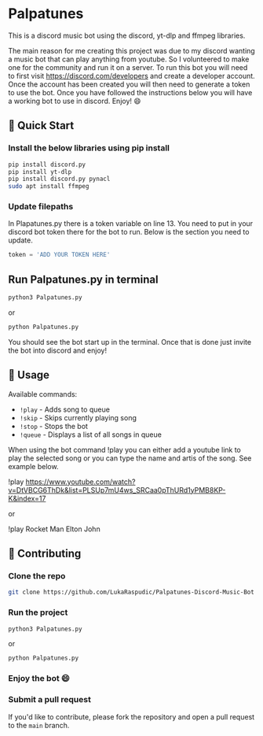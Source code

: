 # Palpatunes

This is a discord music bot using the discord, yt-dlp and ffmpeg libraries.

The main reason for me creating this project was due to my discord wanting a music bot that can play anything from youtube. So I volunteered to make one for the community and run it on a server. To run this bot you will need to first visit https://discord.com/developers and create a developer account. Once the account has been created you will then need to generate a token to use the bot. Once you have followed the instructions below you will have a working bot to use in discord. Enjoy! 😄

## 🚀 Quick Start

### Install the below libraries using pip install

```bash
pip install discord.py
pip install yt-dlp
pip install discord.py pynacl
sudo apt install ffmpeg
```

### Update filepaths

In Plapatunes.py there is a token variable on line 13. You need to put in your discord bot token there for the bot to run. Below is the section you need to update.

```python
token = 'ADD YOUR TOKEN HERE'
```

## Run Palpatunes.py in terminal

```bash
python3 Palpatunes.py
```
or
```bash
python Palpatunes.py
```
You should see the bot start up in the terminal. Once that is done just invite the bot into discord and enjoy!

## 📖 Usage

Available commands:

* `!play` - Adds song to queue
* `!skip` - Skips currently playing song
* `!stop` - Stops the bot
* `!queue` - Displays a list of all songs in queue

When using the bot command !play you can either add a youtube link to play the selected song or you can type the name and artis of the song. See example below.

!play https://www.youtube.com/watch?v=DtVBCG6ThDk&list=PLSUp7mU4ws_SRCaa0pThURd1yPMB8KP-K&index=17

or

!play Rocket Man Elton John

## 🤝 Contributing

### Clone the repo

```bash
git clone https://github.com/LukaRaspudic/Palpatunes-Discord-Music-Bot
```

### Run the project

```bash
python3 Palpatunes.py
```
or
```bash
python Palpatunes.py
```

### Enjoy the bot 😄

### Submit a pull request

If you'd like to contribute, please fork the repository and open a pull request to the `main` branch.